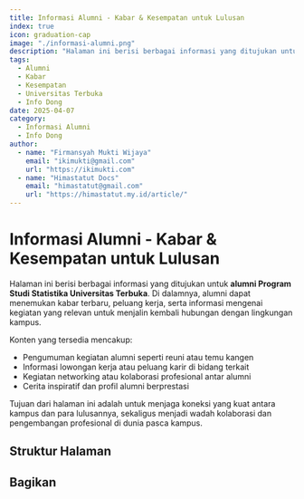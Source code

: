 ```yaml
--- 
title: Informasi Alumni - Kabar & Kesempatan untuk Lulusan
index: true
icon: graduation-cap
image: "./informasi-alumni.png"
description: "Halaman ini berisi berbagai informasi yang ditujukan untuk alumni Program Studi Statistika Universitas Terbuka. Di dalamnya, alumni dapat menemukan kabar terbaru, peluang kerja, serta informasi mengenai kegiatan yang relevan untuk menjalin kembali hubungan dengan lingkungan kampus."
tags:
  - Alumni
  - Kabar
  - Kesempatan
  - Universitas Terbuka
  - Info Dong
date: 2025-04-07
category:
  - Informasi Alumni
  - Info Dong
author:
  - name: "Firmansyah Mukti Wijaya"
    email: "ikimukti@gmail.com"
    url: "https://ikimukti.com"
  - name: "Himastatut Docs"
    email: "himastatut@gmail.com"
    url: "https://himastatut.my.id/article/"
--- 
```


# Informasi Alumni - Kabar & Kesempatan untuk Lulusan

Halaman ini berisi berbagai informasi yang ditujukan untuk **alumni Program Studi Statistika Universitas Terbuka**. Di dalamnya, alumni dapat menemukan kabar terbaru, peluang kerja, serta informasi mengenai kegiatan yang relevan untuk menjalin kembali hubungan dengan lingkungan kampus.

Konten yang tersedia mencakup:

- Pengumuman kegiatan alumni seperti reuni atau temu kangen
- Informasi lowongan kerja atau peluang karir di bidang terkait
- Kegiatan networking atau kolaborasi profesional antar alumni
- Cerita inspiratif dan profil alumni berprestasi

Tujuan dari halaman ini adalah untuk menjaga koneksi yang kuat antara kampus dan para lulusannya, sekaligus menjadi wadah kolaborasi dan pengembangan profesional di dunia pasca kampus.

## Struktur Halaman

<Catalog />


## Bagikan
<Share colorful />
<GitContributors />
<GitChangelog />